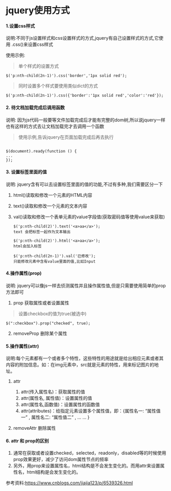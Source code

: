 # jquery使用方式

#### 1.设置css样式

说明:不同于js设置样式和css设置样式的方式,jquery有自己设置样式的方式,它使用 .css()来设置css样式

使用示例:

>单个样式的设置方式

```
$('p:nth-child(2n-1)').css('border','1px solid red');
```

> 同时设置多个样式要使用类似dict的方式

```
$('p:nth-child(2n-1)').css({'border':'1px solid red','color':'red'});
```

#### 2. 待文档加载完成后调用函数

说明: 因为js代码一般要等文件加载完成后才能有完整的dom树,所以说jquery一样也有这样的方式去让文档加载完才去调用一个函数


>使用示例,告诉jquery在页面加载完成后再去执行

```

$(document).ready(function () { 
...
});
```

#### 3. 设置标签里面的值

说明: jquery含有可以去设置标签里面的值的功能,不过有多种,我们需要区分一下

 1. html()读取和修改一个元素的HTML内容
 2. text()读取和修改一个元素的文本内容
 3. val()读取和修改一个表单元素的value字段值(获取密码值等使用value来获取)

	 ```
	 $('p:nth-child(2)').text('<a>aa</a>');
	 text 会把标签一起作为文本输出
	
	 $('p:nth-child(2)').html('<a>aa</a>');
	 html会加入标签
	
	 $('p:nth-child(2n-1)').val('已修改');
	 只能修改元素中含有value里面的值,比如Input
	 
	 ```
 
#### 4.操作属性(prop)

说明: jquery可以像js一样去侦测属性并且操作属性值,但是只需要使用简单的prop方法即可

1. prop 获取属性或者设置属性

>设置checkbox的值为true(被选中)
```
$(":checkbox").prop("checked", true);
```
2. removeProp 删除某个属性

#### 5.操作属性(attr)

说明:每个元素都有一个或者多个特性，这些特性的用途就是给出相应元素或者其内容的附加信息。如：在img元素中，src就是元素的特性，用来标记图片的地址。

1. attr

    1. attr(传入属性名)：获取属性的值
    2. attr(属性名, 属性值)：设置属性的值
    3. attr(属性名,函数值)：设置属性的函数值
    4. attr(attributes)：给指定元素设置多个属性值，即：{属性名一: “属性值一” , 属性名二: “属性值二” , … … }
    
2. removeAttr
	删除属性
	
#### 6. attr 和 prop的区别

1. 通常在获取或者设置checked，selected，readonly，disabled等的时候使用prop效果更好，减少了访问dom属性节点的频率
2. 另外，用prop来设置属性名，html结构是不会发生变化的。而用attr来设置属性名，html结构是会发生变化的。

参考资料:https://www.cnblogs.com/jiajia123/p/6539326.html
 
 

 

